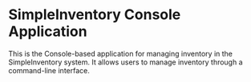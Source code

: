 # SimpleInventory Console Application

This is the Console-based application for managing inventory in the SimpleInventory system. It allows users to manage inventory through a command-line interface.
